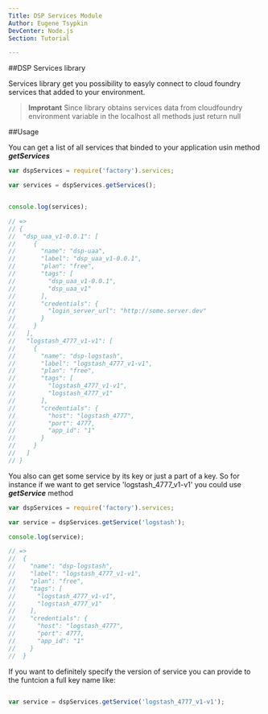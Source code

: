 ```yaml
---
Title: DSP Services Module
Author: Eugene Tsypkin
DevCenter: Node.js
Section: Tutorial

---
```


##DSP Services library

Services library get you possibility to easyly connect to cloud foundry services that added to your environment.

>**Improtant** Since library obtains services data from cloudfoundry environment variable in the localhost all methods just return null

##Usage

You can get a list of all services that binded to your application usin method ***getServices***

```js
var dspServices = require('factory').services;

var services = dspServices.getServices();


console.log(services);

// =>
// {
//  "dsp_uaa_v1-0.0.1": [
//     {
//       "name": "dsp-uaa",
//       "label": "dsp_uaa_v1-0.0.1",
//       "plan": "free",
//       "tags": [
//         "dsp_uaa_v1-0.0.1",
//         "dsp_uaa_v1"
//       ],
//       "credentials": {
//         "login_server_url": "http://some.server.dev"
//       }
//     }
//   ],
//   "logstash_4777_v1-v1": [
//     {
//       "name": "dsp-logstash",
//       "label": "logstash_4777_v1-v1",
//       "plan": "free",
//       "tags": [
//         "logstash_4777_v1-v1",
//         "logstash_4777_v1"
//       ],
//       "credentials": {
//         "host": "logstash_4777",
//         "port": 4777,
//         "app_id": "1"
//       }
//     }
//   ]
// }

```

You also can get some service by its key or just a part of a key. So for instance if we want to get service 'logstash_4777_v1-v1' you could use ***getService*** method

```js
var dspServices = require('factory').services;

var service = dspServices.getService('logstash');

console.log(service);

// =>
//  {
//    "name": "dsp-logstash",
//    "label": "logstash_4777_v1-v1",
//    "plan": "free",
//    "tags": [
//      "logstash_4777_v1-v1",
//      "logstash_4777_v1"
//    ],
//    "credentials": {
//      "host": "logstash_4777",
//      "port": 4777,
//      "app_id": "1"
//    }
//  }
```


If you want to definitely specify the version of service you can provide to the funtcion a full key name like:


```js

var service = dspServices.getService('logstash_4777_v1-v1');

```